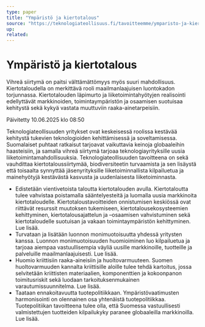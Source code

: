 ```yaml
---
type: paper
title: "Ympäristö ja kiertotalous"
source: "https://teknologiateollisuus.fi/tavoitteemme/ymparisto-ja-kiertotalous/"
up:
related:
---
```


# Ympäristö ja kiertotalous

Vihreä siirtymä on paitsi välttämättömyys myös suuri mahdollisuus. Kiertotaloudella on merkittävä rooli maailmanlaajuisen luontokadon torjunnassa. Kiertotalouden läpimurto ja liiketoimintahyötyjen realisointi edellyttävät markkinoiden, toimintaympäristön ja osaamisen suotuisaa kehitystä sekä kykyä vastata muuttuviin raaka-ainetarpeisiin.

Päivitetty 10.06.2025 klo 08:50

Teknologiateollisuuden yritykset ovat keskeisessä roolissa kestävää kehitystä tukevien teknologioiden kehittämisessä ja soveltamisessa. Suomalaiset puhtaat ratkaisut tarjoavat vaikuttavia keinoja globaaleihin haasteisiin, ja samalla vihreä siirtymä tarjoaa teknologiayrityksille uusia liiketoimintamahdollisuuksia. Teknologiateollisuuden tavoitteena on sekä vauhdittaa kiertotaloussiirtymää, biodiversiteetin turvaamista ja sen lisäystä että toisaalta synnyttää jäsenyrityksille liiketoiminnallista kilpailuetua ja mainehyötyjä kestävästä kasvusta ja uudenlaisesta liiketoiminnasta.

- Edistetään vientivetoista taloutta kiertotalouden avulla. Kiertotaloutta tulee vahvistaa poistamalla sääntelyesteitä ja luomalla uusia markkinoita kiertotaloudelle. Kiertotaloustavoitteiden onnistumisen keskiössä ovat riittävät resurssit muutoksen tukemiseen, kiertotalousekosysteemien kehittyminen, kiertotalousajattelun ja –osaamisen vahvistuminen sekä kiertotaloudelle suotuisan ja vakaan toimintaympäristön kehittyminen. Lue lisää.
- Turvataan ja lisätään luonnon monimuotoisuutta yhdessä yritysten kanssa. Luonnon monimuotoisuuden huomioiminen luo kilpailuetua ja tarjoaa aiempaa vastuullisempia väyliä uusille markkinoille, tuotteille ja palveluille maailmanlaajuisesti. Lue lisää.
- Huomio kriittisiin raaka-aineisiin ja huoltovarmuuteen. Suomen huoltovarmuuden kannalta kriittisille aloille tulee tehdä kartoitus, jossa selvitetään kriittisten materiaalien, komponenttien ja kokoonpanon toimitusriskit sekä luodaan tarkoituksenmukainen varautumissuunnitelma. Lue lisää.
- Taataan ennakoitavuutta tuotepolitiikkaan. Ympäristövaatimusten harmonisointi on olennainen osa yhtenäistä tuotepolitiikkaa. Tuotepolitiikan tavoitteena tulee olla, että Suomessa vastuullisesti valmistettujen tuotteiden kilpailukyky paranee globaaleilla markkinoilla. Lue lisää.